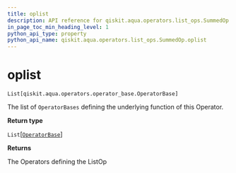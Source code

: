 ```yaml
---
title: oplist
description: API reference for qiskit.aqua.operators.list_ops.SummedOp.oplist
in_page_toc_min_heading_level: 1
python_api_type: property
python_api_name: qiskit.aqua.operators.list_ops.SummedOp.oplist
---
```


# oplist

<span id="qiskit.aqua.operators.list_ops.SummedOp.oplist" />

`List[qiskit.aqua.operators.operator_base.OperatorBase]`

The list of `OperatorBases` defining the underlying function of this Operator.

**Return type**

`List`\[[`OperatorBase`](qiskit.aqua.operators.OperatorBase "qiskit.aqua.operators.operator_base.OperatorBase")]

**Returns**

The Operators defining the ListOp

